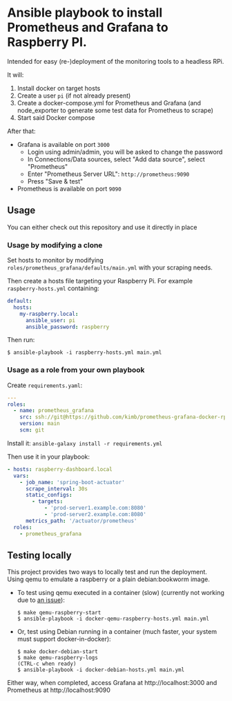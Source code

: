 # Ansible playbook to install Prometheus and Grafana to Raspberry PI.

Intended for easy (re-)deployment of the monitoring tools to a headless RPi.

It will:

1. Install docker on target hosts
2. Create a user `pi` (if not already present)
3. Create a docker-compose.yml for Prometheus and Grafana (and node_exporter to
   generate some test data for Prometheus to scrape)
4. Start said Docker compose

After that:

* Grafana is available on port `3000`
  * Login using admin/admin, you will be asked to change the password
  * In Connections/Data sources, select "Add data source", select "Prometheus"
  * Enter "Prometheus Server URL": `http://prometheus:9090`
  * Press "Save & test"
* Prometheus is available on port `9090`

## Usage

You can either check out this repository and use it directly in place

### Usage by modifying a clone

Set hosts to monitor by modifying `roles/prometheus_grafana/defaults/main.yml`
with your scraping needs.

Then create a hosts file targeting your Raspberry Pi. For example
`raspberry-hosts.yml` containing:

```yaml
default:
  hosts:
    my-raspberry.local:
      ansible_user: pi
      ansible_password: raspberry
```

Then run:

```shell
$ ansible-playbook -i raspberry-hosts.yml main.yml
```

### Usage as a role from your own playbook

Create `requirements.yaml`:

```yaml
---
roles:
  - name: prometheus_grafana
    src: ssh://git@https://github.com/kimb/prometheus-grafana-docker-rpi.git
    version: main
    scm: git
```

Install it: `ansible-galaxy install -r requirements.yml`

Then use it in your playbook:

```yaml
- hosts: raspberry-dashboard.local
  vars:
    - job_name: 'spring-boot-actuator'
      scrape_interval: 30s
      static_configs:
        - targets:
            - 'prod-server1.example.com:8080'
            - 'prod-server2.example.com:8080'
      metrics_path: '/actuator/prometheus'
  roles:
    - prometheus_grafana
```

## Testing locally

This project provides two ways to locally test and run the deployment.
Using qemu to emulate a raspberry or a plain debian:bookworm image.

* To test using qemu executed in a container (slow) (currently not working due
  to [an issue](https://github.com/carlosperate/docker-qemu-rpi-os/issues/6)):

   ```shell
   $ make qemu-raspberry-start
   $ ansible-playbook -i docker-qemu-raspberry-hosts.yml main.yml
   ```

* Or, test using Debian running in a container (much faster, your system must
  support docker-in-docker):

  ```shell
  $ make docker-debian-start
  $ make qemu-raspberry-logs
  (CTRL-c when ready)
  $ ansible-playbook -i docker-debian-hosts.yml main.yml
  ```

Either way, when completed, access Grafana at http://localhost:3000 and
Prometheus at http://localhost:9090
